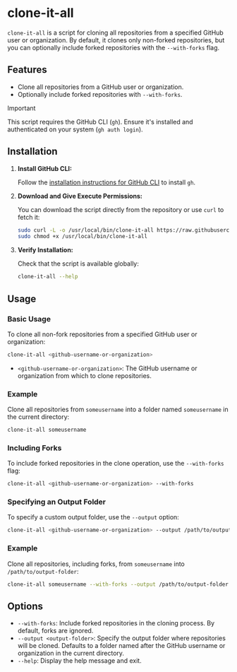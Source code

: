 # clone-it-all

`clone-it-all` is a script for cloning all repositories from a specified GitHub user or organization. By default, it clones only non-forked repositories, but you can optionally include forked repositories with the `--with-forks` flag.

## Features

-   Clone all repositories from a GitHub user or organization.
-   Optionally include forked repositories with `--with-forks`.

> [!IMPORTANT]
> This script requires the GitHub CLI (`gh`). Ensure it's installed and authenticated on your system (`gh auth login`).

## Installation

1. **Install GitHub CLI:**

    Follow the [installation instructions for GitHub CLI](https://cli.github.com/) to install `gh`.

2. **Download and Give Execute Permissions:**

    You can download the script directly from the repository or use `curl` to fetch it:

    ```bash
    sudo curl -L -o /usr/local/bin/clone-it-all https://raw.githubusercontent.com/inf1nite-lo0p/clone-it-all/main/clone-it-all.sh
    sudo chmod +x /usr/local/bin/clone-it-all
    ```

3. **Verify Installation:**

    Check that the script is available globally:

    ```bash
    clone-it-all --help
    ```

## Usage

### Basic Usage

To clone all non-fork repositories from a specified GitHub user or organization:

```bash
clone-it-all <github-username-or-organization>
```

-   `<github-username-or-organization>`: The GitHub username or organization from which to clone repositories.

### Example

Clone all repositories from `someusername` into a folder named `someusername` in the current directory:

```bash
clone-it-all someusername
```

### Including Forks

To include forked repositories in the clone operation, use the `--with-forks` flag:

```bash
clone-it-all <github-username-or-organization> --with-forks
```

### Specifying an Output Folder

To specify a custom output folder, use the `--output` option:

```bash
clone-it-all <github-username-or-organization> --output /path/to/output-folder
```

### Example

Clone all repositories, including forks, from `someusername` into `/path/to/output-folder`:

```bash
clone-it-all someusername --with-forks --output /path/to/output-folder
```

## Options

-   `--with-forks`: Include forked repositories in the cloning process. By default, forks are ignored.
-   `--output <output-folder>`: Specify the output folder where repositories will be cloned. Defaults to a folder named after the GitHub username or organization in the current directory.
-   `--help`: Display the help message and exit.
